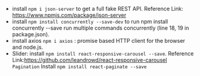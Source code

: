 
*  install `npm i json-server` to get a full fake REST API. Reference Link: https://www.npmjs.com/package/json-server <br/>
* install `npm install concurrently --save-dev` to run npm install concurrently --save run multiple commands concurrently (line 18, 19 in package.json). <br/>
* install axios `npm i axios` : promise based HTTP client for the browser and node.js. <br/>
* Slider: install `npm install react-responsive-carousel --save`. Reference Link:https://github.com/leandrowd/react-responsive-carousel <br/>
`Pagination`
Install `npm install react-paginate --save`